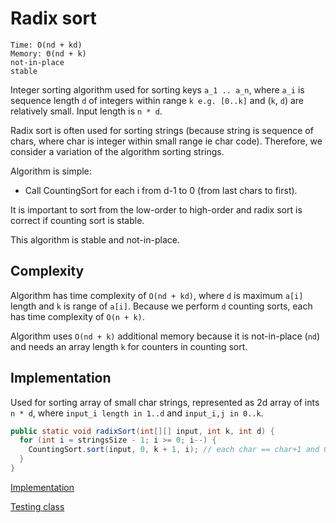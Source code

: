 # Radix sort
```
Time: O(nd + kd)
Memory: Θ(nd + k)
not-in-place
stable
```
Integer sorting algorithm used for sorting keys `a_1 .. a_n`, where `a_i` is sequence length `d` of integers within range `k e.g. [0..k]` and (`k`, `d`) are relatively small.
Input length is `n * d`.

Radix sort is often used for sorting strings (because string is sequence of chars, where char is integer within small range ie char code). Therefore, we consider a variation of the algorithm sorting strings.

Algorithm is simple:
* Call CountingSort for each i from d-1 to 0 (from last chars to first).

It is important to sort from the low-order to high-order and radix sort is correct if counting sort is stable.

This algorithm is stable and not-in-place.

## Complexity
Algorithm has time complexity of `O(nd + kd)`, where `d` is maximum `a[i]` length and `k` is range of `a[i]`. Because we perform `d` counting sorts, each has time complexity of `O(n + k)`.

Algorithm uses `O(nd + k)` additional memory because it is not-in-place (`nd`) and needs an array length `k` for counters in counting sort.

## Implementation
Used for sorting array of small char strings, represented as 2d array of ints `n * d`, where `input_i length in 1..d` and `input_i,j in 0..k`.
```java
public static void radixSort(int[][] input, int k, int d) {
  for (int i = stringsSize - 1; i >= 0; i--) {
    CountingSort.sort(input, 0, k + 1, i); // each char == char+1 and 0 == empty
  }
}
```

[Implementation](/src/sortings/RadixSort.java)

[Testing class](/test/sortings/RadixSortTest.java)
